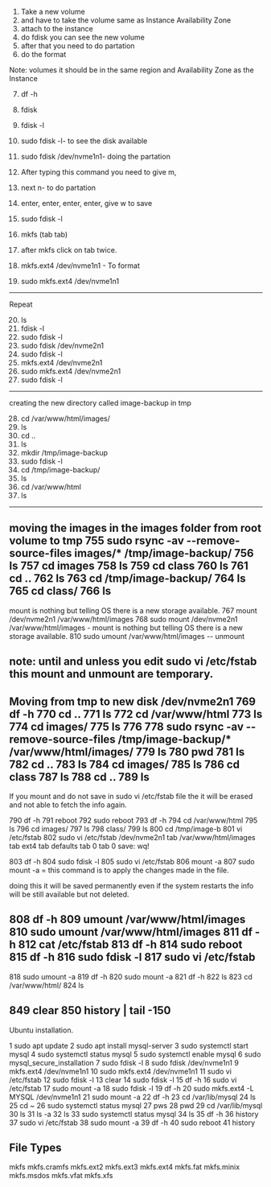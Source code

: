 1. Take a new volume
2. and have to take the volume same as Instance Availability Zone
3. attach to the instance
4. do fdisk you can see the new volume
5. after that you need to do partation 
6. do the format

Note: volumes it should be in the same region and Availability Zone as the Instance 

7. df -h
8. fdisk
9. fdisk -l
10. sudo fdisk -l- to see the disk available

11. sudo fdisk /dev/nvme1n1- doing the partation
12. After typing this command you need to give m, 
13. next n- to do partation
14. enter, enter, enter, enter, give w to save

15. sudo fdisk -l
16. mkfs (tab tab)
17. after mkfs click on tab twice.
  
18. mkfs.ext4 /dev/nvme1n1 - To format
19. sudo mkfs.ext4 /dev/nvme1n1
  -------------------
Repeat

20. ls
21. fdisk -l
22. sudo fdisk -l
23. sudo fdisk /dev/nvme2n1
24. sudo fdisk -l
25. mkfs.ext4 /dev/nvme2n1
26. sudo mkfs.ext4 /dev/nvme2n1
27. sudo fdisk -l
  -----------------------------
creating the new directory called image-backup in tmp 

28. cd /var/www/html/images/
29.  ls
30. cd ..
31.  ls
32.  mkdir /tmp/image-backup
33.  sudo fdisk -l
34.  cd /tmp/image-backup/
35.  ls
36.  cd /var/www/html
37.  ls
 ------------------------------
 moving the images in the images folder from root volume to tmp 
  755  sudo rsync -av --remove-source-files images/* /tmp/image-backup/
  756  ls
  757  cd images
  758  ls
  759  cd class
  760  ls
  761  cd ..
  762  ls
  763  cd /tmp/image-backup/
  764  ls
  765  cd class/
  766  ls
  ----------------------------------
mount is nothing but telling OS there is a new storage available.
  767  mount /dev/nvme2n1 /var/www/html/images
  768  sudo mount /dev/nvme2n1 /var/www/html/images - mount is nothing but telling OS there is a new storage available.
  810  sudo umount /var/www/html/images -- unmount 

  note: until and unless you edit sudo vi /etc/fstab this mount and unmount are temporary.
----------------------------------------
Moving from tmp to new disk /dev/nvme2n1
  769  df -h
  770  cd ..
  771  ls
  772  cd /var/www/html
  773  ls
  774  cd images/
  775  ls
  776 
  778  sudo rsync -av --remove-source-files /tmp/image-backup/* /var/www/html/images/
  779  ls
  780  pwd
  781  ls
  782  cd ..
  783  ls
  784  cd images/
  785  ls
  786  cd class
  787  ls
  788  cd ..
  789  ls
  ----------------------
  If you mount and do not save in sudo vi /etc/fstab file the it will be erased and not able to
  fetch the info again.

  790  df -h
  791  reboot
  792  sudo reboot
  793  df -h
  794  cd /var/www/html
  795  ls
  796  cd images/
  797  ls
  798  class/
  799  ls
  800  cd /tmp/image-b
  801  vi /etc/fstab
  802  sudo vi /etc/fstab
/dev/nvme2n1 tab /var/www/html/images tab ext4 tab defaults tab 0 tab 0
save: wq!

  803  df -h
  804  sudo fdisk -l
  805  sudo vi /etc/fstab
  806  mount -a
  807  sudo mount -a = this command is to apply the changes made in the file.

  doing this it will be saved permanently even if the system restarts the info will be still 
 available but not deleted.

  808  df -h
  809  umount /var/www/html/images
  810  sudo umount /var/www/html/images
  811  df -h
  812  cat /etc/fstab
  813  df -h
  814  sudo reboot
  815  df -h
  816  sudo fdisk -l
  817  sudo vi /etc/fstab
  ----------------------
  818  sudo umount -a
  819  df -h
  820  sudo mount -a
  821  df -h
  822  ls
  823  cd /var/www/html/
  824  ls
  
  849  clear
  850  history | tail -150
  -----------------------


Ubuntu installation.


   1  sudo apt update 
    2  sudo apt install mysql-server
    3  sudo systemctl start mysql
    4  sudo systemctl status mysql
    5  sudo systemctl enable mysql
    6  sudo mysql_secure_installation
    7  sudo fdisk -l
    8  sudo fdisk /dev/nvme1n1
    9  mkfs.ext4 /dev/nvme1n1
   10  sudo mkfs.ext4 /dev/nvme1n1
   11  sudo vi /etc/fstab
   12  sudo fdisk -l
   13  clear
   14  sudo fdisk -l
   15  df -h
   16  sudo vi /etc/fstab
   17  sudo mount -a
   18  sudo fdisk -l
   19  df -h
   20  sudo mkfs.ext4 -L MYSQL  /dev/nvme1n1
   21  sudo mount -a
   22  df -h
   23  cd /var/lib/mysql
   24  ls
   25  cd ~
   26  sudo systemctl status mysql
   27  pws
   28  pwd
   29  cd /var/lib/mysql
   30  ls
   31  ls -a
   32  ls
   33  sudo systemctl status mysql
   34  ls
   35  df -h
   36  history
   37  sudo vi /etc/fstab
   38  sudo mount -a
   39  df -h
   40  sudo reboot
   41  history


## File Types

   mkfs         mkfs.cramfs  mkfs.ext2    mkfs.ext3    mkfs.ext4    mkfs.fat     mkfs.minix   mkfs.msdos   mkfs.vfat    mkfs.xfs


